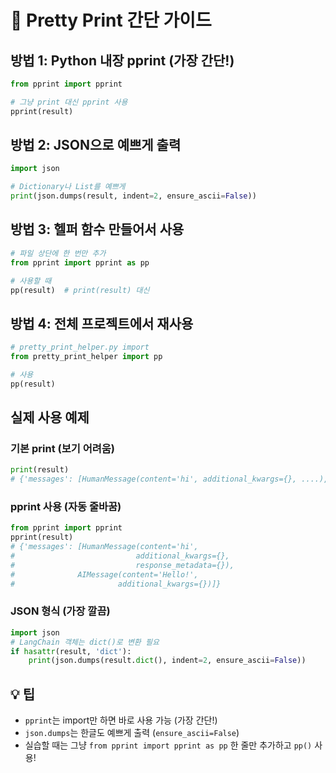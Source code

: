 # 🎨 Pretty Print 간단 가이드

## 방법 1: Python 내장 pprint (가장 간단!)
```python
from pprint import pprint

# 그냥 print 대신 pprint 사용
pprint(result)
```

## 방법 2: JSON으로 예쁘게 출력
```python
import json

# Dictionary나 List를 예쁘게
print(json.dumps(result, indent=2, ensure_ascii=False))
```

## 방법 3: 헬퍼 함수 만들어서 사용
```python
# 파일 상단에 한 번만 추가
from pprint import pprint as pp

# 사용할 때
pp(result)  # print(result) 대신
```

## 방법 4: 전체 프로젝트에서 재사용
```python
# pretty_print_helper.py import
from pretty_print_helper import pp

# 사용
pp(result)
```

## 실제 사용 예제

### 기본 print (보기 어려움)
```python
print(result)
# {'messages': [HumanMessage(content='hi', additional_kwargs={}, ....), AIMessage(...)]}
```

### pprint 사용 (자동 줄바꿈)
```python
from pprint import pprint
pprint(result)
# {'messages': [HumanMessage(content='hi',
#                           additional_kwargs={},
#                           response_metadata={}),
#              AIMessage(content='Hello!',
#                       additional_kwargs={})]}
```

### JSON 형식 (가장 깔끔)
```python
import json
# LangChain 객체는 dict()로 변환 필요
if hasattr(result, 'dict'):
    print(json.dumps(result.dict(), indent=2, ensure_ascii=False))
```

## 💡 팁
- `pprint`는 import만 하면 바로 사용 가능 (가장 간단!)
- `json.dumps`는 한글도 예쁘게 출력 (`ensure_ascii=False`)
- 실습할 때는 그냥 `from pprint import pprint as pp` 한 줄만 추가하고 `pp()` 사용!
